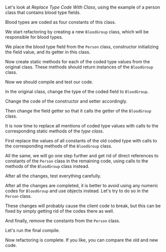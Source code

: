 Let's look at <i>Replace Type Code With Class</i>, using the example of a person class that contains blood type fields.

Blood types are coded as four constants of this class.

We start refactoring by creating a new <code>BloodGroup</code> class, which will be responsible for blood types.

We place the blood type field from the <code>Person</code> class, constructor initializing the field value, and its getter in this class.

Now create static methods for each of the coded type values from the original class. These methods should return instances of the <code>BloodGroup</code> class.

Now we should compile and test our code.

In the original class, change the type of the coded field to <code>BloodGroup</code>.

Change the code of the constructor and setter accordingly.

Then change the field getter so that it calls the getter of the <code>BloodGroup</code> class.

It is now time to replace all mentions of coded type values with calls to the corresponding static methods of the <i>type class</i>.

First replace the values of all constants of the old coded type with calls to the corresponding methods of the <code>BloodGroup</code> class.

All the same, we will go one step further and get rid of direct references to constants of the <code>Person</code> class in the remaining code, using calls to the methods of the <code>BloodGroup</code> class instead.

After all the changes, test everything carefully.

After all the changes are completed, it is better to avoid using any numeric codes for <code>BloodGroup</code> and use objects instead. Let's try to do so in the <code>Person</code> class.

These changes will probably cause the client code to break, but this can be fixed by simply getting rid of the codes there as well.

And finally, remove the constants from the <code>Person</code> class.

Let's run the final compile.

Now refactoring is complete. If you like, you can compare the old and new code.